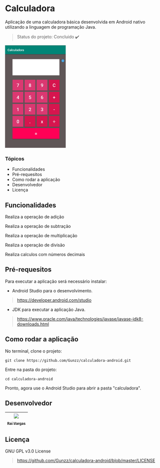 # Calculadora
Aplicação de uma calculadora básica desenvolvida em Android nativo utilizando a linguagem de programação Java.

> Status do projeto: Concluido :heavy_check_mark:

<img alt="calculadora" src="https://github.com/Gunzz/calculadora-android/blob/master/img-app.jpg" width="200px" />


### Tópicos
- Funcionalidades
- Pré-requesitos
- Como rodar a aplicação
- Desenvolvedor
- Licença


## Funcionalidades
Realiza a operação de adição

Realiza a operação de subtração

Realiza a operação de multiplicação

Realiza a operação de divisão

Realiza calculos com números decimais


## Pré-requesitos
Para executar a aplicação será necessário instalar:

- Android Studio para o desenvolvimento.
> https://developer.android.com/studio

- JDK para executar a aplicação Java.
> https://www.oracle.com/java/technologies/javase/javase-jdk8-downloads.html


## Como rodar a aplicação
No terminal, clone o projeto: 
 
```
git clone https://github.com/Gunzz/calculadora-android.git
```

Entre na pasta do projeto:  

```
cd calculadora-android
```

Pronto, agora use o Android Studio para abrir a pasta "calculadora".


## Desenvolvedor
[<img src="https://avatars3.githubusercontent.com/u/51307755?s=400&u=5233bfad8c4beeea2fa47931cc272a1f1178973a&v=4" width=115 > <br> <sub> Raí Vargas </sub>](https://github.com/Gunzz) |
| :---: |

## Licença
GNU GPL v3.0 License
> https://github.com/Gunzz/calculadora-android/blob/master/LICENSE
